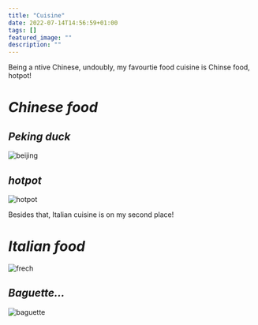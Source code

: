 ```yaml
---
title: "Cuisine"
date: 2022-07-14T14:56:59+01:00
tags: []
featured_image: ""
description: ""
---
```


Being a ntive Chinese, undoubly, my favourtie food cuisine is Chinse food, hotpot! 

# _**Chinese food**_

## *Peking duck*

![beijing](../beijing.jpg)

## *hotpot*

![hotpot](../hotpot.jpg)

Besides that, Italian cuisine is on my second place! 

# _**Italian food**_

![frech](../french.jpg)

## *Baguette...* 

![baguette](../baguette.jpg)
